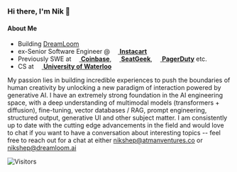 
### Hi there, I'm Nik 👋

#### About Me
- Building [DreamLoom](https://dreamloom.ai)
- ex-Senior Software Engineer @ [<img src="https://www.instacart.com/assets/beetstrap/brand/2022/carrotlogo-1286c257354036d178c09e815906198eb7f012b8cdc4f6f8ec86d3e64d799a5b.png" width="14px" /> **Instacart**](https://instacart.com)
- Previously SWE at [<img src="https://startupstash.com/wp-content/uploads/2020/04/coinbase-logo.jpg" width="14px" /> **Coinbase**](https://coinbase.com), [<img src="https://seatgeek.com/images/sg-Spotlight.png" width="14px" /> **SeatGeek**](https://seatgeek.com), [<img src="https://avatars3.githubusercontent.com/u/766800?s=280&v=4" width="14px" /> **PagerDuty**](https://pagerduty.com) etc.
- CS at [<img src="https://upload.wikimedia.org/wikipedia/en/6/6e/University_of_Waterloo_seal.svg" width="14px" /> **University of Waterloo**](https://uwaterloo.ca)

My passion lies in building incredible experiences to push the boundaries of human creativity by unlocking a new paradigm of interaction powered by generative AI. I have an extremely strong foundation in the AI engineering space, with a deep understanding of multimodal models (transformers + diffusion), fine-tuning, vector databases / RAG, prompt engineering, structured output, generative UI and other subject matter. I am consistently up to date with the cutting edge advancements in the field and would love to chat if you want to have a conversation about interesting topics -- feel free to reach out for a chat at either nikshep@atmanventures.co or nikshep@dreamloom.ai

![Visitors](https://visitor-badge.laobi.icu/badge?page_id=nikshepsvn.nikshepsvn)

